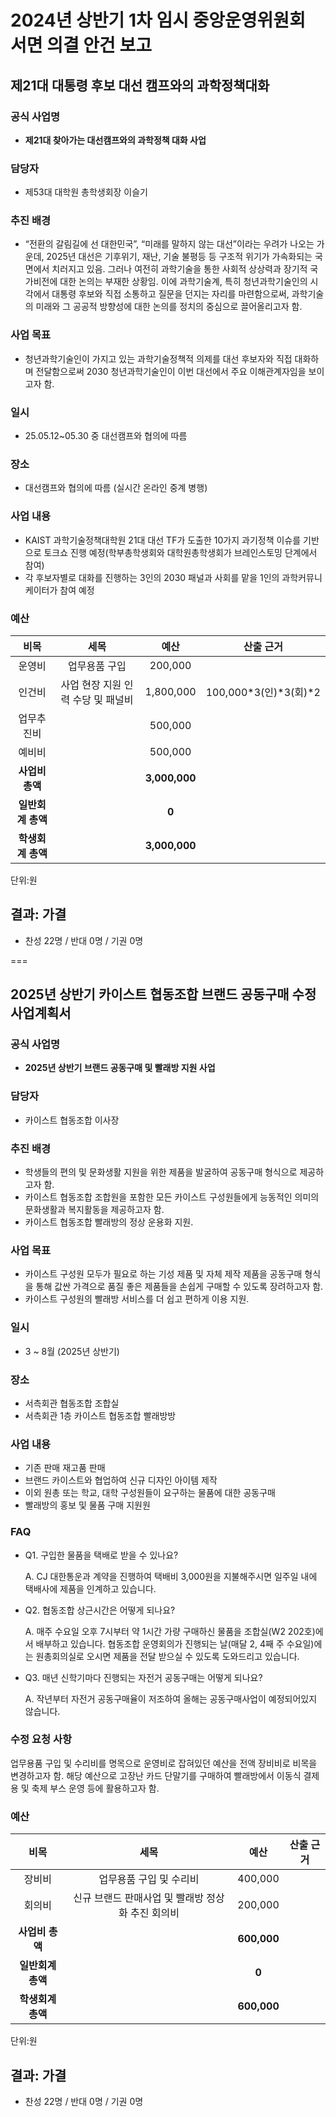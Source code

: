 2024년 상반기 1차 임시 중앙운영위원회 서면 의결 안건 보고
===

## 제21대 대통령 후보 대선 캠프와의 과학정책대화

### 공식 사업명
- **제21대 찾아가는 대선캠프와의 과학정책 대화 사업**

### 담당자
- 제53대 대학원 총학생회장 이슬기

### 추진 배경
- “전환의 갈림길에 선 대한민국”, “미래를 말하지 않는 대선”이라는 우려가 나오는 가운데, 2025년 대선은 기후위기, 재난, 기술 불평등 등 구조적 위기가 가속화되는 국면에서 치러지고 있음. 그러나 여전히 과학기술을 통한 사회적 상상력과 장기적 국가비전에 대한 논의는 부재한 상황임. 이에 과학기술계, 특히 청년과학기술인의 시각에서 대통령 후보와 직접 소통하고 질문을 던지는 자리를 마련함으로써, 과학기술의 미래와 그 공공적 방향성에 대한 논의를 정치의 중심으로 끌어올리고자 함.

### 사업 목표
- 청년과학기술인이 가지고 있는 과학기술정책적 의제를 대선 후보자와 직접 대화하며 전달함으로써 2030 청년과학기술인이 이번 대선에서 주요 이해관계자임을 보이고자 함.

### 일시
- 25.05.12~05.30 중 대선캠프와 협의에 따름

### 장소
- 대선캠프와 협의에 따름 (실시간 온라인 중계 병행)

### 사업 내용
- KAIST 과학기술정책대학원 21대 대선 TF가 도출한 10가지 과기정책 이슈를 기반으로 토크쇼 진행 예정(학부총학생회와 대학원총학생회가 브레인스토밍 단계에서 참여)
- 각 후보자별로 대화를 진행하는 3인의 2030 패널과 사회를 맡을 1인의 과학커뮤니케이터가 참여 예정

### 예산

| **비목**  |      **세목**       | **예산**  | **산출 근거** |
|:-------:|:-----------------:|:-------:|:-------:|
|  운영비  | 업무용품 구입 | 200,000 | |
|  인건비  | 사업 현장 지원 인력 수당 및 패널비 | 1,800,000 | 100,000*3(인)*3(회)*2 |
|  업무추진비  |  | 500,000 | |
|  예비비  |  | 500,000 | |
|   **사업비 총액**  |        |  **3,000,000** |      |
|   **일반회계 총액**  |        |  **0** |      |   
|   **학생회계 총액**  |        |  **3,000,000** |      |   


단위:원


## 결과: 가결
- 찬성 22명 / 반대 0명 / 기권 0명

===

## 2025년 상반기 카이스트 협동조합 브랜드 공동구매 수정 사업계획서

### 공식 사업명
- **2025년 상반기 브랜드 공동구매 및 빨래방 지원 사업**

### 담당자
- 카이스트 협동조합 이사장

### 추진 배경
- 학생들의 편의 및 문화생활 지원을 위한 제품을 발굴하여 공동구매 형식으로 제공하고자 함.
- 카이스트 협동조합 조합원을 포함한 모든 카이스트 구성원들에게 능동적인 의미의 문화생활과 복지활동을 제공하고자 함.
- 카이스트 협동조합 빨래방의 정상 운용화 지원.

### 사업 목표
- 카이스트 구성원 모두가 필요로 하는 기성 제품 및 자체 제작 제품을 공동구매 형식을 통해 값싼 가격으로 품질 좋은 제품들을 손쉽게 구매할 수 있도록 장려하고자 함.
- 카이스트 구성원의 빨래방 서비스를 더 쉽고 편하게 이용 지원.

### 일시
- 3 ~ 8월 (2025년 상반기)

### 장소
- 서측회관 협동조합 조합실
- 서측회관 1층 카이스트 협동조합 빨래방방

### 사업 내용
- 기존 판매 재고품 판매
- 브랜드 카이스트와 협업하여 신규 디자인 아이템 제작
- 이외 원총 또는 학교, 대학 구성원들이 요구하는 물품에 대한 공동구매
- 빨래방의 홍보 및 물품 구매 지원원

### FAQ
- Q1. 구입한 물품을 택배로 받을 수 있나요? 

    A. CJ 대한통운과 계약을 진행하여 택배비 3,000원을 지불해주시면 일주일 내에 택배사에 제품을 인계하고 있습니다. 

- Q2. 협동조합 상근시간은 어떻게 되나요?

    A. 매주 수요일 오후 7시부터 약 1시간 가량 구매하신 물품을 조합실(W2 202호)에서 배부하고 있습니다. 협동조합 운영회의가 진행되는 날(매달 2, 4째 주 수요일)에는 원총회의실로 오시면 제품을 전달 받으실 수 있도록 도와드리고 있습니다. 

- Q3. 매년 신학기마다 진행되는 자전거 공동구매는 어떻게 되나요? 

    A. 작년부터 자전거 공동구매율이 저조하여 올해는 공동구매사업이 예정되어있지 않습니다.
  

### 수정 요청 사항
업무용품 구입 및 수리비를 명목으로 운영비로 잡혀있던 예산을 전액 장비비로 비목을 변경하고자 함. 해당 예산으로 고장난 카드 단말기를 구매하여 빨래방에서 이동식 결제용 및 축제 부스 운영 등에 활용하고자 함.


### 예산

| **비목**  |      **세목**       | **예산**  | **산출 근거** |
|:-------:|:-----------------:|:-------:|:-------:|
|  장비비  | 업무용품 구입 및 수리비 | 400,000 | |
|  회의비  | 신규 브랜드 판매사업 및 빨래방 정상화 추진 회의비 | 200,000 | |
|   **사업비 총액**  |        |  **600,000** |      |
|   **일반회계 총액**  |        |  **0** |      |   
|   **학생회계 총액**  |        |  **600,000** |      |   


단위:원


## 결과: 가결
- 찬성 22명 / 반대 0명 / 기권 0명

